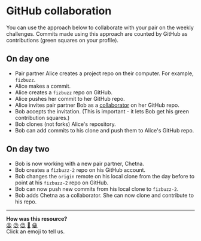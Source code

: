 # GitHub collaboration
You can use the approach below to collaborate with your pair on the weekly challenges. Commits made using this approach are counted by GitHub as contributions (green squares on your profile).

## On day one

* Pair partner Alice creates a project repo on their computer. For example, `fizbuzz`.
* Alice makes a commit.
* Alice creates a `fizbuzz` repo on GitHub.
* Alice pushes her commit to her GitHub repo.
* Alice invites pair partner Bob as a [collaborator](https://help.github.com/articles/inviting-collaborators-to-a-personal-repository/) on her GitHub repo.
* Bob accepts the invitation. (This is important - it lets Bob get his green contribution squares.)
* Bob clones (not forks) Alice's repository.
* Bob can add commits to his clone and push them to Alice's GitHub repo.

## On day two

* Bob is now working with a new pair partner, Chetna.
* Bob creates a `fizbuzz-2` repo on his GitHub account.
* Bob changes the `origin` remote on his local clone from the day before to point at his `fizbuzz-2` repo on GitHub.
* Bob can now push new commits from his local clone to `fizbuzz-2`.
* Bob adds Chetna as a collaborator. She can now clone and contribute to his repo.

<!-- BEGIN GENERATED SECTION DO NOT EDIT -->

---

**How was this resource?**  
[😫](https://airtable.com/shrUJ3t7KLMqVRFKR?prefill_Repository=makersacademy/ruby_foundations&prefill_File=pills/github_collaboration.md&prefill_Sentiment=😫) [😕](https://airtable.com/shrUJ3t7KLMqVRFKR?prefill_Repository=makersacademy/ruby_foundations&prefill_File=pills/github_collaboration.md&prefill_Sentiment=😕) [😐](https://airtable.com/shrUJ3t7KLMqVRFKR?prefill_Repository=makersacademy/ruby_foundations&prefill_File=pills/github_collaboration.md&prefill_Sentiment=😐) [🙂](https://airtable.com/shrUJ3t7KLMqVRFKR?prefill_Repository=makersacademy/ruby_foundations&prefill_File=pills/github_collaboration.md&prefill_Sentiment=🙂) [😀](https://airtable.com/shrUJ3t7KLMqVRFKR?prefill_Repository=makersacademy/ruby_foundations&prefill_File=pills/github_collaboration.md&prefill_Sentiment=😀)  
Click an emoji to tell us.

<!-- END GENERATED SECTION DO NOT EDIT -->

